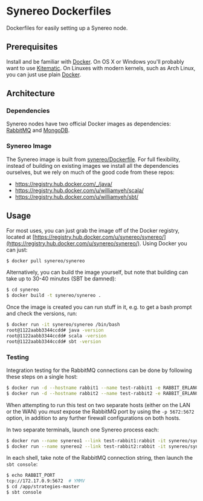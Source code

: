 # Synereo Dockerfiles

Dockerfiles for easily setting up a Synereo node.

## Prerequisites

Install and be familiar with [Docker](https://docs.docker.com/userguide/). On OS X or Windows you'll probably want to use [Kitematic](https://docs.docker.com/kitematic/). On Linuxes with modern kernels, such as Arch Linux, you can just use plain [Docker](https://wiki.archlinux.org/index.php/Docker).

## Architecture

### Dependencies

Synereo nodes have two official Docker images as dependencies: [RabbitMQ](https://registry.hub.docker.com/_/rabbitmq/) and [MongoDB](https://registry.hub.docker.com/_/mongo/).

### Synereo Image

The Synereo image is built from [synereo/Dockerfile](synereo/Dockerfile). For full flexibility, instead of building on existing images we install all the dependencies ourselves, but we rely on much of the good code from these repos:

 - https://registry.hub.docker.com/_/java/
 - https://registry.hub.docker.com/u/williamyeh/scala/
 - https://registry.hub.docker.com/u/williamyeh/sbt/

## Usage

For most uses, you can just grab the image off of the Docker registry, located at [https://registry.hub.docker.com/u/synereo/synereo/](https://registry.hub.docker.com/u/synereo/synereo/). Using Docker you can just:

```bash
$ docker pull synereo/synereo
```

Alternatively, you can build the image yourself, but note that building can take up to 30-40 minutes (SBT be damned):

```bash
$ cd synereo
$ docker build -t synereo/synereo .
```

Once the image is created you can run stuff in it, e.g. to get a bash prompt and check the versions, run:

```bash
$ docker run -it synereo/synereo /bin/bash
root@1122aabb3344ccdd# java -version
root@1122aabb3344ccdd# scala -version
root@1122aabb3344ccdd# sbt -version
```

### Testing

Integration testing for the RabbitMQ connections can be done by following these steps on a single host:

```bash
$ docker run -d --hostname rabbit1 --name test-rabbit1 -e RABBIT_ERLANG_COOKIE='s3cr3t' rabbitmq
$ docker run -d --hostname rabbit2 --name test-rabbit2 -e RABBIT_ERLANG_COOKIE='s3cr3t' rabbitmq
```

When attempting to run this test on two separate hosts (either on the LAN or the WAN) you *must* expose the RabbitMQ port by using the `-p 5672:5672` option, in addition to any further firewall configurations on both hosts.

In two separate terminals, launch one Synereo process each:

```bash
$ docker run --name synereo1 --link test-rabbit1:rabbit -it synereo/synereo /bin/bash  # terminal 1
$ docker run --name synereo2 --link test-rabbit2:rabbit -it synereo/synereo /bin/bash  # terminal 2
```

In each shell, take note of the RabbitMQ connection string, then launch the `sbt console`:

```bash
$ echo RABBIT_PORT
tcp://172.17.0.9:5672  # YMMV
$ cd /app/strategies-master
$ sbt console
```
